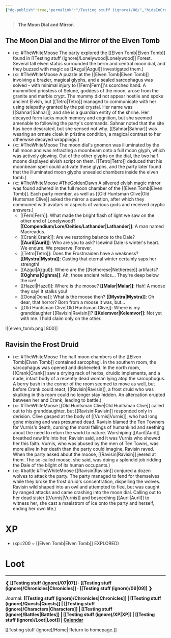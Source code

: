 ```yaml
---
{"dg-publish":true,"permalink":"/Testing stuff (ignore)/08/","hideInGraph":true}
---
```


> **The Moon Dial and Mirror.**
## The Moon Dial and the Mirror of the Elven Tomb
- (x:: #TheWhiteMoose The party explored the [[Elven Tomb\|Elven Tomb]] found in [[Testing stuff (ignore)/Lonelywood\|Lonelywood]] Forest. Several tall elven status surrounded the berm and central moon dial, and they buzzed with magic as [[Azgul\|Azgul]] investigated them.)
- (x:: #TheWhiteMoose A puzzle at the [[Elven Tomb\|Elven Tomb]] involving a brazier, magical glyphs, and a sealed sarcophagus was solved - with minimal injury to [[Fern\|Fern]]'s scorched hand. A mummified priestess of Selune, goddess of the moon, arose from the granite and marble crypt.  The mummy did not appear hostile and spoke ancient Elvish, but [[Tetro\|Tetro]] managed to communicate with her using telepathy granted by the psi crystal. Her name was [[Sahnar\|Sahnar]], and she is a guardian entity of the shrine. Her decayed form lacks much memory and cognition, but she seemed amenable to following the party's commands. Sahnar noted that the site has been descrated, but she sensed not why. [[Sahnar\|Sahnar]] was wearing an ornate cloak in pristine condition, a magical contrast to her otherwise decayed wrappings.)
- (x:: #TheWhiteMoose The moon dial's gnomon was illuminated by the full moon and was refracting a moonbeam onto a full moon glyph, which was actively glowing. Out of the other glyphs on the dial, the two half moons displayed elvish script on them. [[Tetro\|Tetro]] deduced that his moonbeam spell could activate these glyphs, and the party later found that the illuminated moon glyphs unsealed chambers inside the elven tomb.)
- (x:: #TheWhiteMoose #TheGoldenDawn A silvered elvish magic mirror was found adhered in the full moon chamber of the [[Elven Tomb\|Elven Tomb]]. Each party member, as well as [[Old Huntsman Clive\|Old Huntsman Clive]] asked the mirror a question, after which they communed with avatars or aspects of various gods and received cryptic answers.)
	- [[Fern\|Fern]]: What made the bright flash of light we saw on the other end of Lonelywood? **[[Compendium/Lore/Deities/Lathander\|Lathander]]**: A man named Macreadus.
	- [[Crank\|Crank]]: Are we restoring balance to the Dale? **[[Auril\|Auril]]**: Who are you to ask? Icewind Dale is winter's heart. We endure. We preserve. Forever.
	- [[Tetro\|Tetro]]: Does the Frostmaiden have a weakness? **[[Mystra\|Mystra]]**: Casting that eternal winter certainly saps her strength!
	- [[Azgul\|Azgul]]: Where are the [[Netherese\|Netherese]] artifacts? **[[Oghma\|Oghma]]**: Ah, those ancient relics... They're deep below the ice! 
	- [[Hazel\|Hazel]]: Where is the moose? **[[Malar\|Malar]]**: Hah! A moose they say! It stalks you!
	- [[Oona\|Oona]]: What is the moose then? **[[Mystra\|Mystra]]**: Oh dear, that horror? Born from a moose it was, but... 
	- [[Old Huntsman Clive\|Old Huntsman Clive]]: Where is my granddaughter [[Ravisin\|Ravisin]]? **[[Kelemvor\|Kelemvor]]**: Not yet with me. I hold claim only on the other.

![[elven_tomb.png\| 800]]

## Ravisin the Frost Druid

- (x:: #TheWhiteMoose The half moon chambers of the [[Elven Tomb\|Elven Tomb]] contained sarcophagi. In the southern room, the sarcophagus was opened and disheveled. In the north room, [[Crank\|Crank]] saw a drying rack of herbs, druidic implements, and a nude, intact body of a recently dead woman lying atop the sarcophogus. A berry bush in the corner of the room seemed to move as well, but before Crank could react, [[Ravisin\|Ravisin]], a frost druid who was skulking in this room could no longer stay hidden. An altercation erupted between her and Crank, leading to battle.)
- (x:: #TheWhiteMoose  [[Old Huntsman Clive\|Old Huntsman Clive]] called out to his granddaughter, but [[Ravisin\|Ravisin]] responded only in derision. Clive gasped at the body of [[Vurnis\|Vurnis]], who had long gone missing and was presumed dead. Ravisin blamed the Ten Towners for Vurnis's death, cursing the moral failings of humankind and seething about the need to return the world to nature. Worshiping [[Auril\|Auril]] breathed new life into her, Ravisin said, and it was Vurnis who showed her this faith. Vurnis, who was abused by the men of Ten Towns, was more alive in her death than the party could imagine, Ravisin raved. When the party asked about the moose, [[Ravisin\|Ravisin]] jeered at them. The so-called moose, she said, was doing a splendid job ridding the Dale of the blight of its human occupants.)
- (x:: #battle #TheWhiteMoose [[Ravisin\|Ravisin]] conjured a dozen wolves to attack the party. The party managed to fend for themselves while they broke the frost druid's concentration, dispelling the wolves. Ravisin wild shaped into an owl and attempted to flee, but was caught by ranged attacks and came crashing into the moon dial. Calling out to her dead sister [[Vurnis\|Vurnis]] and beseeching [[Auril\|Auril]] to witness her, she cast a maelstrom of ice onto the party and herself, ending her own life.)


# XP
- (xp::200 ~ [[Elven Tomb\|Elven Tomb]] EXPLORED)

# Loot

---
**❮ [[Testing stuff (ignore)/07\|07]] · [[Testing stuff (ignore)/Chronicles\|Chronicles]]  ·  [[Testing stuff (ignore)/09\|09]] ❯**

Journal: **[[Testing stuff (ignore)/Chronicles\|Chronicles]] | [[Testing stuff (ignore)/Quests\|Quests]] |  [[Testing stuff (ignore)/Characters\|Characters]] | [[Testing stuff (ignore)/Battles\|Battles]] | [[Testing stuff (ignore)/XP\|XP]] | [[Testing stuff (ignore)/Loot\|Loot]] | [Calendar](https://app.fantasy-calendar.com/calendars/38f9e3f5098bac1f655a4fb4241f35eb)**

[[Testing stuff (ignore)/Home\| Return to homepage.]]
